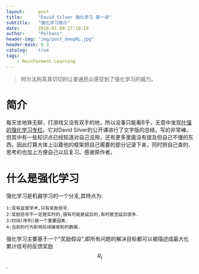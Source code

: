 ```yaml
---
layout:     post
title:      "David Silver 强化学习 第一讲" 
subtitle:   "强化学习简介"
date:       2018-01-09 17:19:18
author:     "Pelhans"
header-img: "img/post_deepRL.jpg"
header-mask: 0.3 
catalog:    true
tags:
    - Reinforment Learning
---
```



> 阿尔法狗真真切切的让普通民众感受到了强化学习的威力。

# 简介

每天坐地铁无聊，打游戏又没有双手的地，所以没事只能看B乎，无意中发现[叶强的强化学习专栏](https://zhuanlan.zhihu.com/reinforce)。它对David Silver的公开课进行了文字版的总结，写的非常棒。但其中有一些知识点已经知道对自己没用，还有更多里面没有提及但自己不懂的东西，因此打算大体上沿着他的框架把自己需要的部分记录下来，同时把自己查的、思考的也加上方便自己以后复习。感谢原作者。

# 什么是强化学习

强化学习是机器学习的一个分支,其特点为:

	1:没有监督学术,只有奖励信号.
	2:奖励信号不一定是实时的,很有可能是延后的,有时甚至延后很多.
	3:时间(序列)是一个重要因素.
	4:当前的行为影响后续接收到的数据.

强化学习主要基于一个"奖励假设",即所有问题的解决目标都可以被描述成最大化累计信号的反馈奖励$$R_t$$.
